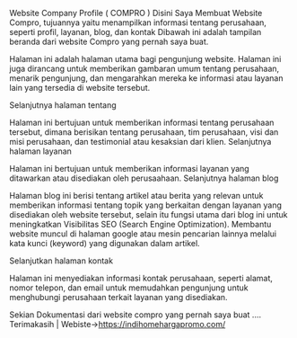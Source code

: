 Website Company Profile ( COMPRO )
Disini Saya Membuat Website Compro, tujuannya yaitu menampilkan informasi tentang perusahaan, seperti profil, layanan, blog,  dan kontak
Dibawah ini adalah tampilan beranda dari website Compro yang pernah saya buat.
 
Halaman ini adalah halaman utama bagi pengunjung website. Halaman ini juga dirancang untuk memberikan gambaran umum tentang perusahaan, menarik pengunjung, dan mengarahkan mereka ke informasi atau layanan lain yang tersedia di website tersebut.











Selanjutnya halaman tentang
 
Halaman ini bertujuan untuk memberikan informasi tentang perusahaan tersebut, dimana berisikan tentang perusahaan, tim perusahaan, visi dan misi perusahaan, dan testimonial atau kesaksian dari klien.
Selanjutnya halaman layanan
 
Halaman ini bertujuan untuk memberikan informasi layanan yang ditawarkan atau disediakan oleh perusaahaan.
Selanjutnya halaman blog
 
Halaman blog ini berisi tentang artikel atau berita yang relevan untuk memberikan informasi tentang topik yang berkaitan dengan layanan yang disediakan oleh website tersebut, selain itu fungsi utama dari blog ini untuk meningkatkan Visibilitas SEO (Search Engine Optimization). Membantu website muncul di halaman google atau mesin pencarian lainnya melalui kata kunci (keyword) yang digunakan dalam artikel.










Selanjutkan halaman kontak
 
Halaman ini menyediakan informasi kontak perusahaan, seperti alamat, nomor telepon, dan email untuk memudahkan pengunjung untuk menghubungi perusahaan terkait layanan yang disediakan.

Sekian Dokumentasi dari website compro yang pernah saya buat .... Terimakasih | Webiste->https://indihomehargapromo.com/

